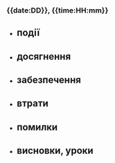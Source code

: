 ### {{date:DD}}, {{time:HH:mm}}
- події
	- 
- досягнення 
	- 
- забезпечення 
	- 
- втрати
	- 
- помилки
	- 
- висновки, уроки 
	- 